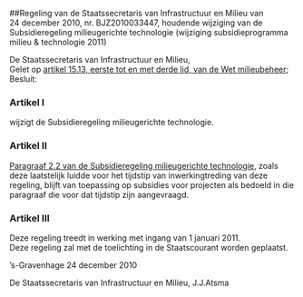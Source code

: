 <meta http-equiv='Content-Type' content='text/html; charset=utf-8' />

##Regeling van de Staatssecretaris van Infrastructuur en Milieu van 24 december 2010, nr. BJZ2010033447, houdende wijziging van de Subsidieregeling milieugerichte technologie (wijziging subsidieprogramma milieu & technologie 2011)

De Staatssecretaris van Infrastructuur en Milieu,  
Gelet op [artikel 15.13, eerste tot en met derde lid, van de Wet milieubeheer](../../../../../../../../wet/wet/milieubeheer/BWBR0003245/README.md);
Besluit:    

### Artikel  I  

wijzigt de Subsidieregeling milieugerichte technologie.   

### Artikel  II  

[Paragraaf 2.2 van de Subsidieregeling milieugerichte technologie](../../../../../../../../ministeriele-regeling/subsidieregeling/milieugerichte/technologie/BWBR0016362/README.md), zoals deze laatstelijk luidde voor het tijdstip van inwerkingtreding van deze regeling, blijft van toepassing op subsidies voor projecten als bedoeld in die paragraaf die voor dat tijdstip zijn aangevraagd.  

### Artikel  III  

Deze regeling treedt in werking met ingang van 1 januari 2011.  
Deze regeling zal met de toelichting in de Staatscourant worden geplaatst.   

’s-Gravenhage 
24 december 2010   

De 
Staatssecretaris van Infrastructuur en Milieu,
J.J.Atsma   
